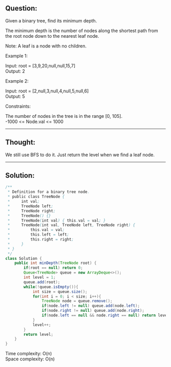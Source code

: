 ## Question: 

Given a binary tree, find its minimum depth.  

The minimum depth is the number of nodes along the shortest path from the root node down to the nearest leaf node.  

Note: A leaf is a node with no children.  

Example 1:  

Input: root = [3,9,20,null,null,15,7]  
Output: 2  

Example 2:  

Input: root = [2,null,3,null,4,null,5,null,6]  
Output: 5  

Constraints:  

The number of nodes in the tree is in the range [0, 105].  
-1000 <= Node.val <= 1000  

---
## Thought: 
We still use BFS to do it. Just return the level when we find a leaf node.

---
## Solution:
```Java
/**
 * Definition for a binary tree node.
 * public class TreeNode {
 *     int val;
 *     TreeNode left;
 *     TreeNode right;
 *     TreeNode() {}
 *     TreeNode(int val) { this.val = val; }
 *     TreeNode(int val, TreeNode left, TreeNode right) {
 *         this.val = val;
 *         this.left = left;
 *         this.right = right;
 *     }
 * }
 */
class Solution {
    public int minDepth(TreeNode root) {
        if(root == null) return 0;
        Queue<TreeNode> queue = new ArrayDeque<>();
        int level = 1;
        queue.add(root);
        while(!queue.isEmpty()){
            int size = queue.size();
            for(int i = 0; i < size; i++){
                TreeNode node = queue.remove();
                if(node.left != null) queue.add(node.left);
                if(node.right != null) queue.add(node.right);
                if(node.left == null && node.right == null) return level;
            }
            level++;
        }
        return level;
    }
}
```
Time complexity: O(n)  
Space complexity: O(n)
